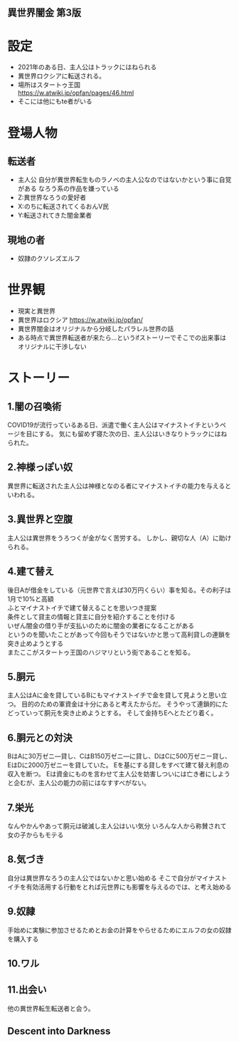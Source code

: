異世界闇金 第3版
---
# 設定
* 2021年のある日、主人公はトラックにはねられる
* 異世界ロクシアに転送される。
* 場所はスタートゥ王国   
https://w.atwiki.jp/opfan/pages/46.html
* そこには他にもte者がいる

# 登場人物
## 転送者
* 主人公 自分が異世界転生ものラノベの主人公なのではないかという事に自覚がある なろう系の作品を嫌っている
* Z:異世界なろうの愛好者
* X:のちに転送されてくるおんV民
* Y:転送されてきた闇金業者

## 現地の者
* 奴隷のクソレズエルフ

# 世界観
* 現実と異世界
* 異世界はロクシア https://w.atwiki.jp/opfan/
* 異世界闇金はオリジナルから分岐したパラレル世界の話
* ある時点で異世界転送者が来たら…というifストーリーでそこでの出来事はオリジナルに干渉しない

# ストーリー
## 1.闇の召喚術
COVID19が流行っているある日、派遣で働く主人公はマイナストイチというページを目にする。
気にも留めず寝た次の日、主人公はいきなりトラックにはねられた。

## 2.神様っぽい奴
異世界に転送された主人公は神様となのる者にマイナストイチの能力を与えるといわれる。

## 3.異世界と空腹
主人公は異世界をうろつくが金がなく苦労する。
しかし、親切な人（A）に助けられる。

## 4.建て替え
後日Aが借金をしている（元世界で言えば30万円くらい）事を知る。その利子は1月で10%と高額  
ふとマイナストイチで建て替えることを思いつき提案  
条件として貸主の情報と貸主に自分を紹介することを付ける  
いぜん闇金の借り手が支払いのために闇金の業者になることがある  
というのを聞いたことがあって今回もそうではないかと思って高利貸しの連鎖を突き止めようとする  
またここがスタートゥ王国のハジマリという街であることを知る。

## 5.胴元
主人公はAに金を貸しているBにもマイナストイチで金を貸して見ようと思い立つ。
目的のための軍資金は十分にあると考えたからだ。
そうやって連鎖的にたどっていって胴元を突き止めようとする。
そして金持ちEへとたどり着く。

## 6.胴元との対決
BはAに30万ゼニ―貸し、CはB150万ゼニ―に貸し、DはCに500万ゼニー貸し、EはDに2000万ゼニーを貸していた。
Eを基にする貸しをすべて建て替え利息の収入を断つ。
Eは資金にものを言わせて主人公を妨害しついには亡き者にしようと企むが、主人公の能力の前にはなすすべがない。

## 7.栄光
なんやかんやあって胴元は破滅し主人公はいい気分
いろんな人から称賛されて女の子からもモテる

## 8.気づき
自分は異世界なろうの主人公ではないかと思い始める
そこで自分がマイナストイチを有効活用する行動をとれば元世界にも影響を与えるのでは、と考え始める

## 9.奴隷
手始めに実験に参加させるためとお金の計算をやらせるためにエルフの女の奴隷を購入する

## 10.ワル

## 11.出会い
他の異世界転生転送者と会う。

## Descent into Darkness